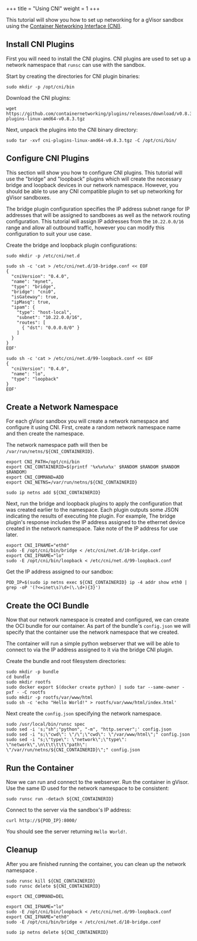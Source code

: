 +++
title = "Using CNI"
weight = 1
+++

This tutorial will show you how to set up networking for a gVisor sandbox using
the [Container Networking Interface (CNI)](https://github.com/containernetworking/cni).

## Install CNI Plugins

First you will need to install the CNI plugins. CNI plugins are used to set up
a network namespace that `runsc` can use with the sandbox.

Start by creating the directories for CNI plugin binaries:

```
sudo mkdir -p /opt/cni/bin
```

Download the CNI plugins:

```
wget https://github.com/containernetworking/plugins/releases/download/v0.8.3/cni-plugins-linux-amd64-v0.8.3.tgz
```

Next, unpack the plugins into the CNI binary directory:

```
sudo tar -xvf cni-plugins-linux-amd64-v0.8.3.tgz -C /opt/cni/bin/
```

## Configure CNI Plugins

This section will show you how to configure CNI plugins. This tutorial will use
the "bridge" and "loopback" plugins which will create the necessary bridge and
loopback devices in our network namespace. However, you should be able to use
any CNI compatible plugin to set up networking for gVisor sandboxes.

The bridge plugin configuration specifies the IP address subnet range for IP
addresses that will be assigned to sandboxes as well as the network routing
configuration. This tutorial will assign IP addresses from the `10.22.0.0/16`
range and allow all outbound traffic, however you can modify this configuration
to suit your use case.

Create the bridge and loopback plugin configurations:

```
sudo mkdir -p /etc/cni/net.d

sudo sh -c 'cat > /etc/cni/net.d/10-bridge.conf << EOF
{
  "cniVersion": "0.4.0",
  "name": "mynet",
  "type": "bridge",
  "bridge": "cni0",
  "isGateway": true,
  "ipMasq": true,
  "ipam": {
    "type": "host-local",
    "subnet": "10.22.0.0/16",
    "routes": [
      { "dst": "0.0.0.0/0" }
    ]
  }
}
EOF'

sudo sh -c 'cat > /etc/cni/net.d/99-loopback.conf << EOF
{
  "cniVersion": "0.4.0",
  "name": "lo",
  "type": "loopback"
}
EOF'
```

## Create a Network Namespace

For each gVisor sandbox you will create a network namespace and configure it
using CNI. First, create a random network namespace name and then create
the namespace.

The network namespace path will then be `/var/run/netns/${CNI_CONTAINERID}`.

```
export CNI_PATH=/opt/cni/bin
export CNI_CONTAINERID=$(printf '%x%x%x%x' $RANDOM $RANDOM $RANDOM $RANDOM)
export CNI_COMMAND=ADD
export CNI_NETNS=/var/run/netns/${CNI_CONTAINERID}

sudo ip netns add ${CNI_CONTAINERID}
```

Next, run the bridge and loopback plugins to apply the configuration that was
created earlier to the namespace. Each plugin outputs some JSON indicating the
results of executing hte plugin. For example, The bridge plugin's response
includes the IP address assigned to the ethernet device created in the network
namespace. Take note of the IP address for use later.

```
export CNI_IFNAME="eth0"
sudo -E /opt/cni/bin/bridge < /etc/cni/net.d/10-bridge.conf
export CNI_IFNAME="lo"
sudo -E /opt/cni/bin/loopback < /etc/cni/net.d/99-loopback.conf
```

Get the IP address assigned to our sandbox:

```
POD_IP=$(sudo ip netns exec ${CNI_CONTAINERID} ip -4 addr show eth0 | grep -oP '(?<=inet\s)\d+(\.\d+){3}')
```

## Create the OCI Bundle

Now that our network namespace is created and configured, we can create the OCI
bundle for our container. As part of the bundle's `config.json` we will specify
that the container use the network namespace that we created.

The container will run a simple python webserver that we will be able to
connect to via the IP address assigned to it via the bridge CNI plugin.

Create the bundle and root filesystem directories:

```
sudo mkdir -p bundle
cd bundle
sudo mkdir rootfs
sudo docker export $(docker create python) | sudo tar --same-owner -pxf - -C rootfs
sudo mkdir -p rootfs/var/www/html
sudo sh -c 'echo "Hello World!" > rootfs/var/www/html/index.html'
```

Next create the `config.json` specifying the network namespace.
```   
sudo /usr/local/bin/runsc spec
sudo sed -i 's;"sh";"python", "-m", "http.server";' config.json
sudo sed -i "s;\"cwd\": \"/\";\"cwd\": \"/var/www/html\";" config.json
sudo sed -i "s;\"type\": \"network\";\"type\": \"network\",\n\t\t\t\t\"path\": \"/var/run/netns/${CNI_CONTAINERID}\";" config.json
```

## Run the Container

Now we can run and connect to the webserver. Run the container in gVisor. Use
the same ID used for the network namespace to be consistent:

```
sudo runsc run -detach ${CNI_CONTAINERID}
```

Connect to the server via the sandbox's IP address:

```
curl http://${POD_IP}:8000/
```

You should see the server returning `Hello World!`.

## Cleanup

After you are finished running the container, you can clean up the network
namespace .

```
sudo runsc kill ${CNI_CONTAINERID}
sudo runsc delete ${CNI_CONTAINERID}

export CNI_COMMAND=DEL

export CNI_IFNAME="lo"
sudo -E /opt/cni/bin/loopback < /etc/cni/net.d/99-loopback.conf
export CNI_IFNAME="eth0"
sudo -E /opt/cni/bin/bridge < /etc/cni/net.d/10-bridge.conf

sudo ip netns delete ${CNI_CONTAINERID}
```
